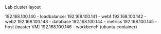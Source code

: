 Lab cluster layout

192.168.100.140 - loadbalancer
192.168.100.141 - web1
192.168.100.142 - web2
192.168.100.143 - database
192.168.100.144 - metrics
192.168.100.145 - host (master VM)
192.168.100.146 - workbench (ubuntu container)